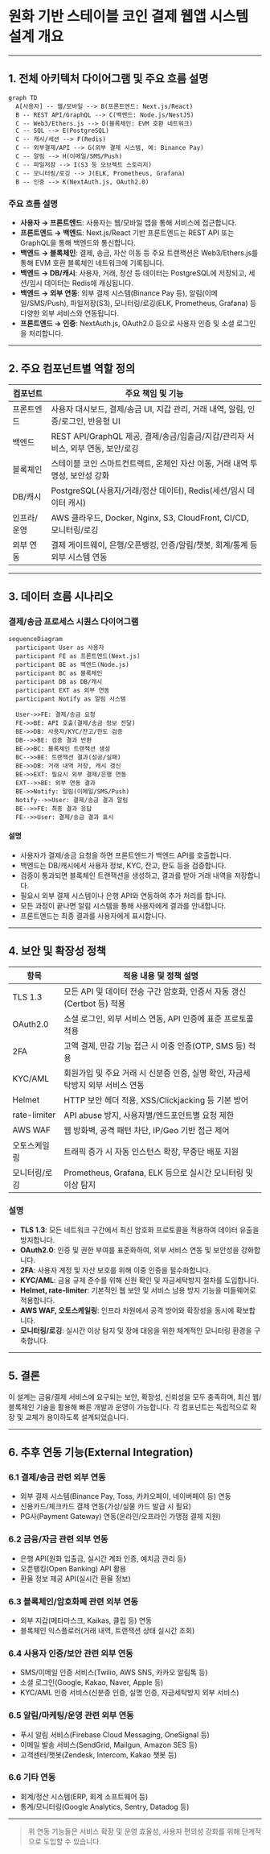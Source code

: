 # 원화 기반 스테이블 코인 결제 웹앱 시스템 설계 개요

---

## 1. 전체 아키텍처 다이어그램 및 주요 흐름 설명

```mermaid
graph TD
  A[사용자] -- 웹/모바일 --> B(프론트엔드: Next.js/React)
  B -- REST API/GraphQL --> C(백엔드: Node.js/NestJS)
  C -- Web3/Ethers.js --> D(블록체인: EVM 호환 네트워크)
  C -- SQL --> E(PostgreSQL)
  C -- 캐시/세션 --> F(Redis)
  C -- 외부결제/API --> G(외부 결제 시스템, 예: Binance Pay)
  C -- 알림 --> H(이메일/SMS/Push)
  C -- 파일저장 --> I(S3 등 오브젝트 스토리지)
  C -- 모니터링/로깅 --> J(ELK, Prometheus, Grafana)
  B -- 인증 --> K(NextAuth.js, OAuth2.0)
```

### 주요 흐름 설명

- **사용자 → 프론트엔드**: 사용자는 웹/모바일 앱을 통해 서비스에 접근합니다.
- **프론트엔드 → 백엔드**: Next.js/React 기반 프론트엔드는 REST API 또는 GraphQL을 통해 백엔드와 통신합니다.
- **백엔드 → 블록체인**: 결제, 송금, 자산 이동 등 주요 트랜잭션은 Web3/Ethers.js를 통해 EVM 호환 블록체인 네트워크에 기록됩니다.
- **백엔드 → DB/캐시**: 사용자, 거래, 정산 등 데이터는 PostgreSQL에 저장되고, 세션/임시 데이터는 Redis에 캐싱됩니다.
- **백엔드 → 외부 연동**: 외부 결제 시스템(Binance Pay 등), 알림(이메일/SMS/Push), 파일저장(S3), 모니터링/로깅(ELK, Prometheus, Grafana) 등 다양한 외부 서비스와 연동됩니다.
- **프론트엔드 → 인증**: NextAuth.js, OAuth2.0 등으로 사용자 인증 및 소셜 로그인을 처리합니다.

---

## 2. 주요 컴포넌트별 역할 정의

| 컴포넌트    | 주요 책임 및 기능                                                                 |
| ----------- | --------------------------------------------------------------------------------- |
| 프론트엔드  | 사용자 대시보드, 결제/송금 UI, 지갑 관리, 거래 내역, 알림, 인증/로그인, 반응형 UI |
| 백엔드      | REST API/GraphQL 제공, 결제/송금/입출금/지갑/관리자 서비스, 외부 연동, 보안/로깅  |
| 블록체인    | 스테이블 코인 스마트컨트랙트, 온체인 자산 이동, 거래 내역 투명성, 보안성 강화     |
| DB/캐시     | PostgreSQL(사용자/거래/정산 데이터), Redis(세션/임시 데이터 캐시)                 |
| 인프라/운영 | AWS 클라우드, Docker, Nginx, S3, CloudFront, CI/CD, 모니터링/로깅                 |
| 외부 연동   | 결제 게이트웨이, 은행/오픈뱅킹, 인증/알림/챗봇, 회계/통계 등 외부 시스템 연동     |

---

## 3. 데이터 흐름 시나리오

### 결제/송금 프로세스 시퀀스 다이어그램

```mermaid
sequenceDiagram
  participant User as 사용자
  participant FE as 프론트엔드(Next.js)
  participant BE as 백엔드(Node.js)
  participant BC as 블록체인
  participant DB as DB/캐시
  participant EXT as 외부 연동
  participant Notify as 알림 시스템

  User->>FE: 결제/송금 요청
  FE->>BE: API 호출(결제/송금 정보 전달)
  BE->>DB: 사용자/KYC/잔고/한도 검증
  DB-->>BE: 검증 결과 반환
  BE->>BC: 블록체인 트랜잭션 생성
  BC-->>BE: 트랜잭션 결과(성공/실패)
  BE->>DB: 거래 내역 저장, 캐시 갱신
  BE->>EXT: 필요시 외부 결제/은행 연동
  EXT-->>BE: 외부 연동 결과
  BE->>Notify: 알림(이메일/SMS/Push)
  Notify-->>User: 결제/송금 결과 알림
  BE-->>FE: 최종 결과 응답
  FE-->>User: 결제/송금 결과 표시
```

#### 설명

- 사용자가 결제/송금 요청을 하면 프론트엔드가 백엔드 API를 호출합니다.
- 백엔드는 DB/캐시에서 사용자 정보, KYC, 잔고, 한도 등을 검증합니다.
- 검증이 통과되면 블록체인 트랜잭션을 생성하고, 결과를 받아 거래 내역을 저장합니다.
- 필요시 외부 결제 시스템이나 은행 API와 연동하여 추가 처리를 합니다.
- 모든 과정이 끝나면 알림 시스템을 통해 사용자에게 결과를 안내합니다.
- 프론트엔드는 최종 결과를 사용자에게 표시합니다.

---

## 4. 보안 및 확장성 정책

| 항목          | 적용 내용 및 정책 설명                                                         |
| ------------- | ------------------------------------------------------------------------------ |
| TLS 1.3       | 모든 API 및 데이터 전송 구간 암호화, 인증서 자동 갱신(Certbot 등) 적용         |
| OAuth2.0      | 소셜 로그인, 외부 서비스 연동, API 인증에 표준 프로토콜 적용                   |
| 2FA           | 고액 결제, 민감 기능 접근 시 이중 인증(OTP, SMS 등) 적용                       |
| KYC/AML       | 회원가입 및 주요 거래 시 신분증 인증, 실명 확인, 자금세탁방지 외부 서비스 연동 |
| Helmet        | HTTP 보안 헤더 적용, XSS/Clickjacking 등 기본 방어                             |
| rate-limiter  | API abuse 방지, 사용자별/엔드포인트별 요청 제한                                |
| AWS WAF       | 웹 방화벽, 공격 패턴 차단, IP/Geo 기반 접근 제어                               |
| 오토스케일링  | 트래픽 증가 시 자동 인스턴스 확장, 무중단 배포 지원                            |
| 모니터링/로깅 | Prometheus, Grafana, ELK 등으로 실시간 모니터링 및 이상 탐지                   |

### 설명

- **TLS 1.3**: 모든 네트워크 구간에서 최신 암호화 프로토콜을 적용하여 데이터 유출을 방지합니다.
- **OAuth2.0**: 인증 및 권한 부여를 표준화하여, 외부 서비스 연동 및 보안성을 강화합니다.
- **2FA**: 사용자 계정 및 자산 보호를 위해 이중 인증을 필수화합니다.
- **KYC/AML**: 금융 규제 준수를 위해 신원 확인 및 자금세탁방지 절차를 도입합니다.
- **Helmet, rate-limiter**: 기본적인 웹 보안 및 서비스 남용 방지 기능을 미들웨어로 적용합니다.
- **AWS WAF, 오토스케일링**: 인프라 차원에서 공격 방어와 확장성을 동시에 확보합니다.
- **모니터링/로깅**: 실시간 이상 탐지 및 장애 대응을 위한 체계적인 모니터링 환경을 구축합니다.

---

## 5. 결론

이 설계는 금융/결제 서비스에 요구되는 보안, 확장성, 신뢰성을 모두 충족하며, 최신 웹/블록체인 기술을 활용해 빠른 개발과 운영이 가능합니다. 각 컴포넌트는 독립적으로 확장 및 교체가 용이하도록 설계되었습니다.

---

## 6. 추후 연동 기능(External Integration)

### 6.1 결제/송금 관련 외부 연동

- 외부 결제 시스템(Binance Pay, Toss, 카카오페이, 네이버페이 등) 연동
- 신용카드/체크카드 결제 연동(가상/실물 카드 발급 시 필요)
- PG사(Payment Gateway) 연동(온라인/오프라인 가맹점 결제 지원)

### 6.2 금융/자금 관련 외부 연동

- 은행 API(원화 입출금, 실시간 계좌 인증, 예치금 관리 등)
- 오픈뱅킹(Open Banking) API 활용
- 환율 정보 제공 API(실시간 환율 정보)

### 6.3 블록체인/암호화폐 관련 외부 연동

- 외부 지갑(메타마스크, Kaikas, 클립 등) 연동
- 블록체인 익스플로러(거래 내역, 트랜잭션 상태 실시간 조회)

### 6.4 사용자 인증/보안 관련 외부 연동

- SMS/이메일 인증 서비스(Twilio, AWS SNS, 카카오 알림톡 등)
- 소셜 로그인(Google, Kakao, Naver, Apple 등)
- KYC/AML 인증 서비스(신분증 인증, 실명 인증, 자금세탁방지 외부 서비스)

### 6.5 알림/마케팅/운영 관련 외부 연동

- 푸시 알림 서비스(Firebase Cloud Messaging, OneSignal 등)
- 이메일 발송 서비스(SendGrid, Mailgun, Amazon SES 등)
- 고객센터/챗봇(Zendesk, Intercom, Kakao 챗봇 등)

### 6.6 기타 연동

- 회계/정산 시스템(ERP, 회계 소프트웨어 등)
- 통계/모니터링(Google Analytics, Sentry, Datadog 등)

---

> 위 연동 기능들은 서비스 확장 및 운영 효율성, 사용자 편의성 강화를 위해 단계적으로 도입할 수 있습니다.
